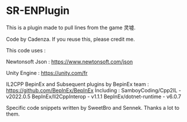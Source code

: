 # SR-ENPlugin
This is a plugin made to pull lines from the game 灵墟.

Code by Cadenza. If you reuse this, please credit me. 

This code uses : 

Newtonsoft Json : https://www.newtonsoft.com/json

Unity Engine : https://unity.com/fr

IL2CPP BepinEx and Subsequent plugins by BepinEx team : https://github.com/BepInEx/BepInEx
Including : 
    SamboyCoding/Cpp2IL - v2022.0.5
    BepInEx/Il2CppInterop - v1.1.1
    BepInEx/dotnet-runtime - v6.0.7

Specific code snippets written by SweetBro and Sennek. Thanks a lot to them.
